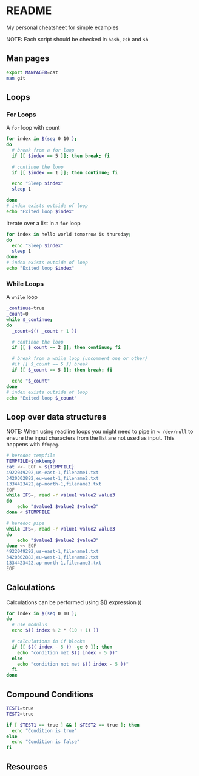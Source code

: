 # README

My personal cheatsheet for simple examples  

NOTE: Each script should be checked in `bash`, `zsh` and `sh`  

## Man pages

```sh
export MANPAGER=cat
man git
```

## Loops

### For Loops

A `for` loop with count  

```sh
for index in $(seq 0 10 ); 
do
  # break from a for loop
  if [[ $index == 5 ]]; then break; fi

  # continue the loop
  if [[ $index == 1 ]]; then continue; fi

  echo "Sleep $index"
  sleep 1

done
# index exists outside of loop
echo "Exited loop $index"
```

Iterate over a list in a `for` loop  

```sh
for index in hello world tomorrow is thursday; 
do
  echo "Sleep $index"
  sleep 1
done
# index exists outside of loop
echo "Exited loop $index"
```

### While Loops

A `while` loop

```sh
_continue=true
_count=0
while $_continue; 
do
  _count=$(( _count + 1 ))

  # continue the loop
  if [[ $_count == 2 ]]; then continue; fi

  # break from a while loop (uncomment one or other)
  #if [[ $_count == 5 ]] break
  if [[ $_count == 5 ]]; then break; fi

  echo "$_count"
done
# index exists outside of loop
echo "Exited loop $_count"
```

## Loop over data structures

NOTE: When using readline loops you might need to pipe in `< /dev/null` to ensure the input characters from the list are not used as input. This happens with `ffmpeg`.  

```sh
# heredoc tempfile
TEMPFILE=$(mktemp)
cat <<- EOF > ${TEMPFILE}
4922049292,us-east-1,filename1.txt
3420302882,eu-west-1,filename2.txt
1334423422,ap-north-1,filename3.txt
EOF
while IFS=, read -r value1 value2 value3
do
    echo "$value1 $value2 $value3"
done < $TEMPFILE
```

```sh
# heredoc pipe
while IFS=, read -r value1 value2 value3
do
    echo "$value1 $value2 $value3"
done << EOF
4922049292,us-east-1,filename1.txt
3420302882,eu-west-1,filename2.txt
1334423422,ap-north-1,filename3.txt
EOF
```

## Calculations

Calculations can be performed using $(( expression ))  

```sh
for index in $(seq 0 10 ); 
do
  # use modulus
  echo $(( index % 2 * (10 + 1) ))

  # calculations in if blocks
  if [[ $(( index - 5 )) -ge 0 ]]; then
    echo "condition met $(( index - 5 ))"
  else
    echo "condition not met $(( index - 5 ))"
  fi
done
```

## Compound Conditions

```sh
TEST1=true
TEST2=true

if [ $TEST1 == true ] && [ $TEST2 == true ]; then
  echo "Condition is true"
else
  echo "Condition is false"
fi
```

## Resources

